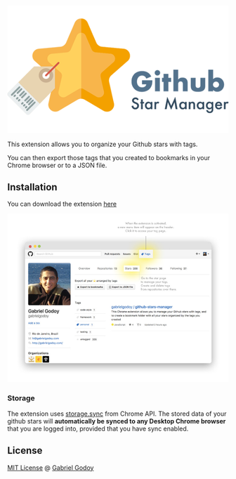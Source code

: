 ![Github Stars Manager](./logo.png)

This extension allows you to organize your Github stars with tags. 

You can then export those tags that you created to bookmarks in your Chrome browser or to a JSON file.

## Installation

You can download the extension [here](https://chrome.google.com/webstore/detail/github-stars-manager/epooeampfghdkampjnocabjniefmnkab)

![Github Stars Manager](./howtouse.jpg)

### Storage

The extension uses [storage.sync](https://developer.chrome.com/extensions/storage#property-sync) from Chrome API. The stored data of your github stars will **automatically be synced to any Desktop Chrome browser** that you are logged into, provided that you have sync enabled.

## License

[MIT License](https://gabrielgodoy.mit-license.org/license.html) @ [Gabriel Godoy](https://github.com/gabrielgodoy)
